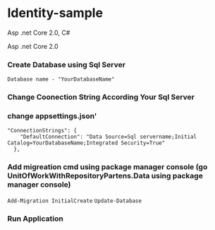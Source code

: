 # Identity-sample
Asp .net Core 2.0, C#


Asp .net Core 2.0
### Create Database using Sql Server 

```Database name - "YourDatabaseName"```

### Change Coonection String According Your Sql Server
### change appsettings.json'

```
"ConnectionStrings": {
    "DefaultConnection": "Data Source=Sql servername;Initial Catalog=YourDatabaseName;Integrated Security=True"
  },
```
### Add migreation cmd using package manager console (go UnitOfWorkWithRepositoryPartens.Data using package manager console)

```Add-Migration InitialCreate```
```Update-Database```

### Run Application 
